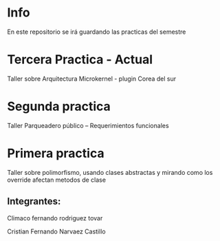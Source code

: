 # Info

En este repositorio se irá guardando las practicas del semestre

# Tercera Practica - Actual

Taller sobre Arquitectura Microkernel - plugin Corea del sur

# Segunda practica

Taller Parqueadero público – Requerimientos funcionales

# Primera practica

Taller sobre polimorfismo, usando clases abstractas y mirando como los override afectan metodos de clase

## Integrantes:

Climaco fernando rodriguez tovar


Cristian Fernando Narvaez Castillo
